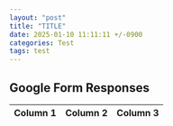 ```yaml
---
layout: "post"
title: "TITLE"
date: 2025-01-10 11:11:11 +/-0900
categories: Test
tags: test  
---
```


## Google Form Responses

<table id="google-sheet-table">
  <thead>
    <tr>
      <th>Column 1</th>
      <th>Column 2</th>
      <th>Column 3</th>
    </tr>
  </thead>
  <tbody>
    <!-- Data will be inserted here -->
  </tbody>
</table>

<script>
async function fetchGoogleSheet() {
    const url = "https://script.google.com/macros/s/AKfycbx8W5ai_VFcBPTUlFQvOqDlPvXRVfyrZTC11yGFEUx0cUfFYsFVf11gvlQtF0W2wli-3Q/exec";

    try {
        const response = await fetch(url);
        const data = await response.json();

        const tbody = document.querySelector("#google-sheet-table tbody");
        tbody.innerHTML = ""; // Clear previous data

        data.forEach(row => {
            let tr = document.createElement("tr");
            tr.innerHTML = `<td>${row.Column1}</td><td>${row.Column2}</td><td>${row.Column3}</td>`;
            tbody.appendChild(tr);
        });

    } catch (error) {
        console.error("Error fetching Google Sheet:", error);
    }
}

// Load data when the page is loaded
document.addEventListener("DOMContentLoaded", fetchGoogleSheet);
</script>

<!-- ## Button Click Counter

Click the button to increase the count:

<button onclick="increaseCount()">Click Me</button>
<p>Count: <span id="counter">0</span></p>

<script>
  let count = 0;
  function increaseCount() {
    count++;
    document.getElementById("counter").textContent = count;
  }
  //make another counter

</script> -->